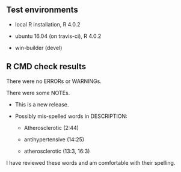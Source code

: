 ## Test environments

- local R installation, R 4.0.2

- ubuntu 16.04 (on travis-ci), R 4.0.2

- win-builder (devel)

## R CMD check results

There were no ERRORs or WARNINGs.


There were some NOTEs.

- This is a new release.

- Possibly mis-spelled words in DESCRIPTION:
  
    + Atherosclerotic (2:44)
  
    + antihypertensive (14:25)
  
    + atherosclerotic (13:3, 16:3)

I have reviewed these words and am comfortable with their spelling.


